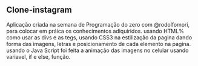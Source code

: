 ## Clone-instagram
Aplicação criada na semana de Programação do zero com @rodolfomori, para colocar em práica os conhecimentos adiquiridos.
usando HTML% como usar as divs e as tegs,
usando CSS3 na estilização da pagina dando forma das imagens, letras e posicionamento de cada elemento na pagina.
usando o Java Script foi feita a animação das imagens no celular usando variavel, if e else, função.
